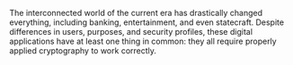 The interconnected world of the current era has drastically changed everything,
including banking, entertainment, and even statecraft. Despite differences in users,
purposes, and security profiles, these digital applications have at least one thing in
common: they all require properly applied cryptography to work correctly.
